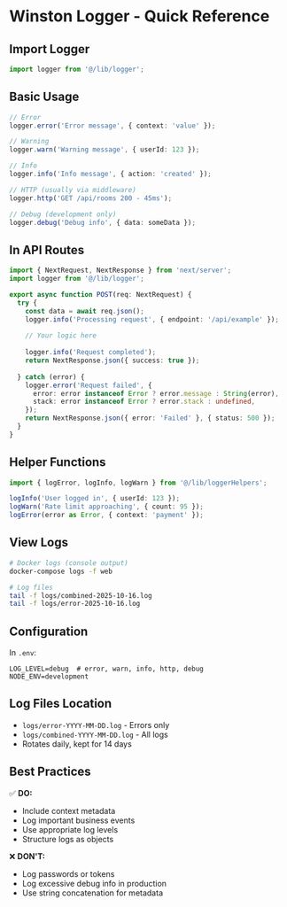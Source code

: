 # Winston Logger - Quick Reference

## Import Logger

```typescript
import logger from '@/lib/logger';
```

## Basic Usage

```typescript
// Error
logger.error('Error message', { context: 'value' });

// Warning
logger.warn('Warning message', { userId: 123 });

// Info
logger.info('Info message', { action: 'created' });

// HTTP (usually via middleware)
logger.http('GET /api/rooms 200 - 45ms');

// Debug (development only)
logger.debug('Debug info', { data: someData });
```

## In API Routes

```typescript
import { NextRequest, NextResponse } from 'next/server';
import logger from '@/lib/logger';

export async function POST(req: NextRequest) {
  try {
    const data = await req.json();
    logger.info('Processing request', { endpoint: '/api/example' });
    
    // Your logic here
    
    logger.info('Request completed');
    return NextResponse.json({ success: true });
    
  } catch (error) {
    logger.error('Request failed', {
      error: error instanceof Error ? error.message : String(error),
      stack: error instanceof Error ? error.stack : undefined,
    });
    return NextResponse.json({ error: 'Failed' }, { status: 500 });
  }
}
```

## Helper Functions

```typescript
import { logError, logInfo, logWarn } from '@/lib/loggerHelpers';

logInfo('User logged in', { userId: 123 });
logWarn('Rate limit approaching', { count: 95 });
logError(error as Error, { context: 'payment' });
```

## View Logs

```bash
# Docker logs (console output)
docker-compose logs -f web

# Log files
tail -f logs/combined-2025-10-16.log
tail -f logs/error-2025-10-16.log
```

## Configuration

In `.env`:
```env
LOG_LEVEL=debug  # error, warn, info, http, debug
NODE_ENV=development
```

## Log Files Location

- `logs/error-YYYY-MM-DD.log` - Errors only
- `logs/combined-YYYY-MM-DD.log` - All logs
- Rotates daily, kept for 14 days

## Best Practices

✅ **DO:**
- Include context metadata
- Log important business events
- Use appropriate log levels
- Structure logs as objects

❌ **DON'T:**
- Log passwords or tokens
- Log excessive debug info in production
- Use string concatenation for metadata
